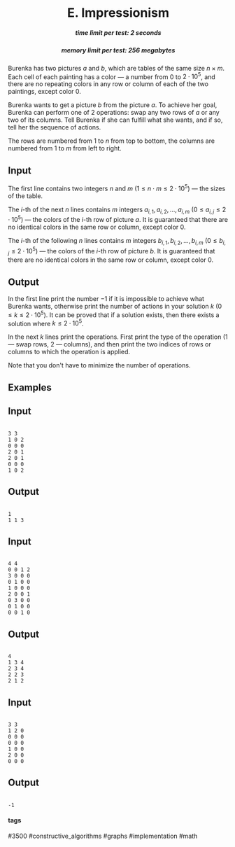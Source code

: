 <h1 style='text-align: center;'> E. Impressionism</h1>

<h5 style='text-align: center;'>time limit per test: 2 seconds</h5>
<h5 style='text-align: center;'>memory limit per test: 256 megabytes</h5>

Burenka has two pictures $a$ and $b$, which are tables of the same size $n \times m$. Each cell of each painting has a color — a number from $0$ to $2 \cdot 10^5$, and there are no repeating colors in any row or column of each of the two paintings, except color $0$.

Burenka wants to get a picture $b$ from the picture $a$. To achieve her goal, Burenka can perform one of $2$ operations: swap any two rows of $a$ or any two of its columns. Tell Burenka if she can fulfill what she wants, and if so, tell her the sequence of actions.

The rows are numbered from $1$ to $n$ from top to bottom, the columns are numbered from $1$ to $m$ from left to right.

## Input

The first line contains two integers $n$ and $m$ ($1 \leq n \cdot m \leq 2 \cdot 10^5$) — the sizes of the table.

The $i$-th of the next $n$ lines contains $m$ integers $a_{i, 1}, a_{i, 2}, \ldots, a_{i, m}$ ($0 \leq a_{i,j} \leq 2 \cdot 10^5$) — the colors of the $i$-th row of picture $a$. It is guaranteed that there are no identical colors in the same row or column, except color $0$.

The $i$-th of the following $n$ lines contains $m$ integers $b_{i, 1}, b_{i, 2}, \ldots, b_{i, m}$ ($0 \leq b_{i,j} \leq 2 \cdot 10^5$) — the colors of the $i$-th row of picture $b$. It is guaranteed that there are no identical colors in the same row or column, except color $0$.

## Output

In the first line print the number $-1$ if it is impossible to achieve what Burenka wants, otherwise print the number of actions in your solution $k$ ($0 \le k \le 2 \cdot 10^5$). It can be proved that if a solution exists, then there exists a solution where $k \le 2 \cdot 10^5$.

In the next $k$ lines print the operations. First print the type of the operation ($1$ — swap rows, $2$ — columns), and then print the two indices of rows or columns to which the operation is applied.

Note that you don't have to minimize the number of operations.

## Examples

## Input


```

3 3
1 0 2
0 0 0
2 0 1
2 0 1
0 0 0
1 0 2

```
## Output


```

1
1 1 3

```
## Input


```

4 4
0 0 1 2
3 0 0 0
0 1 0 0
1 0 0 0
2 0 0 1
0 3 0 0
0 1 0 0
0 0 1 0

```
## Output


```

4
1 3 4
2 3 4
2 2 3
2 1 2

```
## Input


```

3 3
1 2 0
0 0 0
0 0 0
1 0 0
2 0 0
0 0 0

```
## Output


```

-1

```


#### tags 

#3500 #constructive_algorithms #graphs #implementation #math 